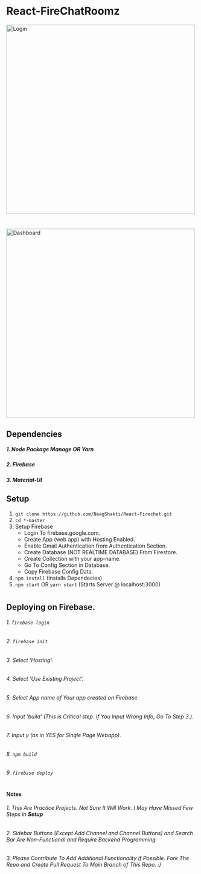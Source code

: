 # React-FireChatRoomz

<img src="https://i.ibb.co/B6WNwW2/01.png" alt="Login" width=500>

#

<img src="https://i.ibb.co/mSHNypb/02.png" alt="Dashboard" width=500>

## Dependencies
##### 1. Node Package Manage OR Yarn
##### 2. Firebase
##### 3. Material-UI

## Setup
1. `git clone https://github.com/NaagShakti/React-Firechat.git`
2. `cd *-master`
3. Setup Firebase
    - Login To firebase.google.com.
    - Create App (web app) with Hosting Enabled.
    - Enable Gmail Authentication from Authentication Section.
    - Create Database (NOT REALTIME DATABASE) From Firestore.
    - Create Collection with your app-name.
    - Go To Config Section in Database.
    - Copy Firebase Config Data.
4. `npm install` (Installs Dependecies)
5. `npm start` OR `yarn start` (Starts Server @ localhost:3000)
#
## Deploying on Firebase.
###### 1. `firebase login`
###### 2. `firebase init`
###### 3. Select 'Hosting'.
###### 4. Select 'Use Existing Project'.
###### 5. Select App name of Your app created on Firebase.
###### 6. Input 'build' (This is Critical step. If You Input Wrong Info, Go To Step 3.).
###### 7. Input y (as in YES for Single Page Webapp).
###### 8. `npm build`
###### 9. `firebase deploy`
#
#### Notes
###### 1. This Are Practice Projects. Not Sure It Will Work. I May Have Missed Few Steps in **Setup**
###### 2. Sidebar Buttons (Except Add Channel and Channel Buttons) and Search Bar Are Non-Functional and Require Backend Programming.
###### 3. Please Contribute To Add Additional Functionality If Possible. Fork The Repo and Create Pull Request To Main Branch of This Repo. :)
